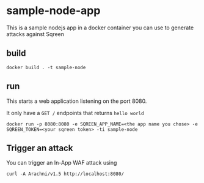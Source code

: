 # sample-node-app

This is a sample nodejs app in a docker container you can use to generate attacks against Sqreen

## build

```
docker build . -t sample-node
```

## run

This starts a web application listening on the port 8080.

It only have a `GET /` endpoints that returns `hello world`
```
docker run -p 8080:8080 -e SQREEN_APP_NAME=<the app name you chose> -e SQREEN_TOKEN=<your sqreen token> -ti sample-node
```

## Trigger an attack

You can trigger an In-App WAF attack using
```
curl -A Arachni/v1.5 http://localhost:8080/
```
